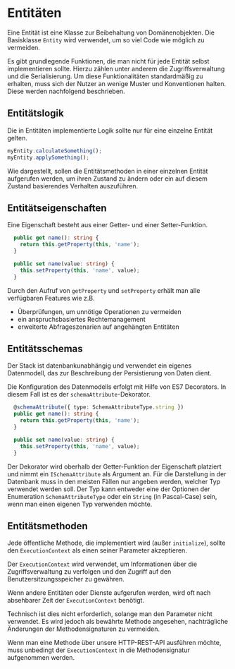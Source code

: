 # Entitäten

Eine Entität ist eine Klasse zur Beibehaltung von Domänenobjekten.
Die Basisklasse `Entity` wird verwendet, um so viel Code wie möglich zu
vermeiden. 

Es gibt grundlegende Funktionen, die man nicht für jede Entität
selbst implementieren sollte. Hierzu zählen unter anderem die Zugriffsverwaltung und die Serialisierung.
Um diese Funktionalitäten standardmäßig zu erhalten, muss sich der Nutzer an wenige Muster und Konventionen halten. Diese werden nachfolgend beschrieben.

## Entitätslogik

Die in Entitäten implementierte Logik sollte nur für eine einzelne Entität gelten.

```typescript
myEntity.calculateSomething();
myEntity.applySomething();
```

Wie dargestellt, sollen die Entitätsmethoden in einer einzelnen Entität
aufgerufen werden, um ihren Zustand zu ändern oder ein auf diesem Zustand
basierendes Verhalten auszuführen.

## Entitätseigenschaften

Eine Eigenschaft besteht aus einer Getter- und einer Setter-Funktion.

```typescript
  public get name(): string {
    return this.getProperty(this, 'name');
  }

  public set name(value: string) {
    this.setProperty(this, 'name', value);
  }
```

Durch den Aufruf von `getProperty` und `setProperty` erhält man alle verfügbaren Features wie z.B.
* Überprüfungen, um unnötige Operationen zu vermeiden
* ein anspruchsbasiertes Rechtemanagement
* erweiterte Abfrageszenarien auf angehängten Entitäten

## Entitätsschemas

Der Stack ist datenbankunabhängig und verwendet ein eigenes
Datenmodell, das zur Beschreibung der Persistierung von Daten dient.

Die Konfiguration des Datenmodells erfolgt mit Hilfe von ES7 Decorators.
In diesem Fall ist es der `schemaAttribute`-Dekorator.

```typescript
  @schemaAttribute({ type: SchemaAttributeType.string })
  public get name(): string {
    return this.getProperty(this, 'name');
  }

  public set name(value: string) {
    this.setProperty(this, 'name', value);
  }
```

Der Dekorator wird oberhalb der Getter-Funktion der Eigenschaft platziert und
nimmt ein `ISchemaAttribute` als Argument an. Für die Darstellung in der Datenbank muss in den meisten Fällen nur angeben werden, welcher Typ verwendet werden soll. Der Typ kann entweder eine der Optionen der Enumeration
`SchemaAttributeType` oder ein `String` (in Pascal-Case) sein, wenn man einen
eigenen Typ verwenden möchte.

## Entitätsmethoden

Jede öffentliche Methode, die implementiert wird (außer `initialize`), sollte
den `ExecutionContext` als einen seiner Parameter akzeptieren.

Der `ExecutionContext` wird verwendet, um Informationen über die
Zugriffsverwaltung zu verfolgen und den Zugriff auf den Benutzersitzungsspeicher
zu gewähren.

Wenn andere Entitäten oder Dienste aufgerufen werden, wird oft 
nach absehbarer Zeit der `ExecutionContext` benötigt.

Technisch ist dies nicht erforderlich, solange man den Parameter nicht
verwendet. Es wird jedoch als bewährte Methode angesehen, nachträgliche
Änderungen der Methodensignaturen zu vermeiden.

Wenn man eine Methode über unsere HTTP-REST-API ausführen möchte, muss
unbedingt der `ExecutionContext` in die Methodensignatur aufgenommen werden.

